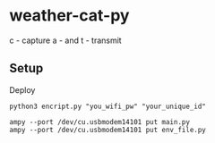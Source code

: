 # weather-cat-py

c - capture
a - and
t - transmit

## Setup

Deploy

```
python3 encript.py "you_wifi_pw" "your_unique_id"
```

```
ampy --port /dev/cu.usbmodem14101 put main.py
ampy --port /dev/cu.usbmodem14101 put env_file.py
```
